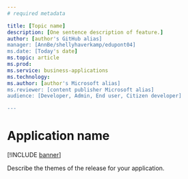```yaml
---
# required metadata

title: [Topic name]
description: [One sentence description of feature.]
author: [author's GitHub alias]
manager: [AnnBe/shellyhaverkamp/edupont04]
ms.date: [Today's date]
ms.topic: article
ms.prod: 
ms.service: business-applications
ms.technology: 
ms.author: [author's Microsoft alias]
ms.reviewer: [content publisher Microsoft alias]
audience: [Developer, Admin, End user, Citizen developer]

---
```


# Application name

[!INCLUDE [banner](includes/banner.md)]

Describe the themes of the release for your application. 


